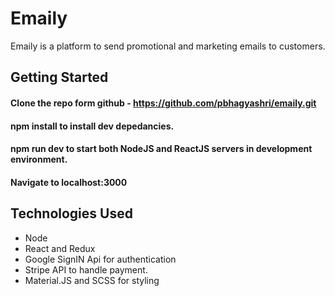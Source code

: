 # Emaily
Emaily is a platform to send promotional and marketing emails to customers.

## Getting Started 
#### Clone the repo form github - https://github.com/pbhagyashri/emaily.git

#### **npm install** to install dev depedancies.
#### **npm run dev** to start both NodeJS and ReactJS servers in development environment.
#### Navigate to localhost:3000

## Technologies Used
* Node
* React and Redux
* Google SignIN Api for authentication
* Stripe API to handle payment.
* Material.JS and SCSS for styling 

